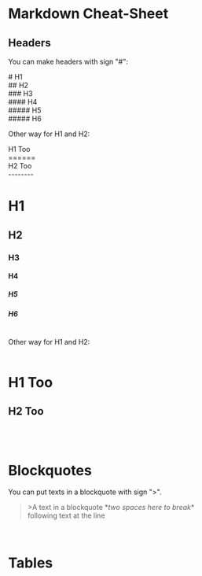 # Markdown Cheat-Sheet 

## Headers

You can make headers with sign "#": 

\# H1  
\## H2   
\### H3   
\#### H4   
\##### H5   
\##### H6   

Other way for H1 and H2:

H1 Too  
\======  
H2 Too  
\--------
    

# H1
## H2
### H3
#### H4
##### H5
##### H6

<br>
Other way for H1 and H2:
<br>
<br>

H1 Too 
==
H2 Too
--
<br>
<br>

# Blockquotes

You can put texts in a blockquote with sign ">".

> \>A text in a blockquote \**two spaces here to break*\*  
following text at the line

<br>

# Tables

